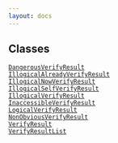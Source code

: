 ```yaml
---
layout: docs
---
```

## Classes

<a href="../object/DangerousVerifyResult.html#DangerousVerifyResult"
target="main"><code>DangerousVerifyResult</code></a>  
<a
href="../object/IllogicalAlreadyVerifyResult.html#IllogicalAlreadyVerifyResult"
target="main"><code>IllogicalAlreadyVerifyResult</code></a>  
<a
href="../object/IllogicalNowVerifyResult.html#IllogicalNowVerifyResult"
target="main"><code>IllogicalNowVerifyResult</code></a>  
<a
href="../object/IllogicalSelfVerifyResult.html#IllogicalSelfVerifyResult"
target="main"><code>IllogicalSelfVerifyResult</code></a>  
<a href="../object/IllogicalVerifyResult.html#IllogicalVerifyResult"
target="main"><code>IllogicalVerifyResult</code></a>  
<a
href="../object/InaccessibleVerifyResult.html#InaccessibleVerifyResult"
target="main"><code>InaccessibleVerifyResult</code></a>  
<a href="../object/LogicalVerifyResult.html#LogicalVerifyResult"
target="main"><code>LogicalVerifyResult</code></a>  
<a href="../object/NonObviousVerifyResult.html#NonObviousVerifyResult"
target="main"><code>NonObviousVerifyResult</code></a>  
<a href="../object/VerifyResult.html#VerifyResult"
target="main"><code>VerifyResult</code></a>  
<a href="../object/VerifyResultList.html#VerifyResultList"
target="main"><code>VerifyResultList</code></a>  
